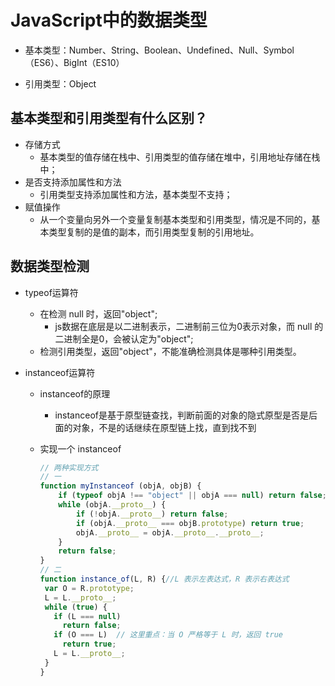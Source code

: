 # JavaScript中的数据类型

- 基本类型：Number、String、Boolean、Undefined、Null、Symbol（ES6）、BigInt（ES10）

- 引用类型：Object

## 基本类型和引用类型有什么区别？

- 存储方式
  - 基本类型的值存储在栈中、引用类型的值存储在堆中，引用地址存储在栈中；
- 是否支持添加属性和方法
  - 引用类型支持添加属性和方法，基本类型不支持；
- 赋值操作
  - 从一个变量向另外一个变量复制基本类型和引用类型，情况是不同的，基本类型复制的是值的副本，而引用类型复制的引用地址。

## 数据类型检测

- typeof运算符

  - 在检测 null 时，返回"object";
    - js数据在底层是以二进制表示，二进制前三位为0表示对象，而 null 的二进制全是0，会被认定为"object";
  - 检测引用类型，返回"object"，不能准确检测具体是哪种引用类型。

- instanceof运算符

  - instanceof的原理

    - instanceof是基于原型链查找，判断前面的对象的隐式原型是否是后面的对象，不是的话继续在原型链上找，直到找不到

  - 实现一个 instanceof

    ```javascript
    // 两种实现方式
    // 一
    function myInstanceof (objA, objB) {
        if (typeof objA !== "object" || objA === null) return false;
        while (objA.__proto__) {
            if (!objA.__proto__) return false;
            if (objA.__proto__ === objB.prototype) return true;
            objA.__proto__ = objA.__proto__.__proto__;
        }
        return false;
    }
    // 二
    function instance_of(L, R) {//L 表示左表达式，R 表示右表达式
     var O = R.prototype;
     L = L.__proto__;
     while (true) { 
       if (L === null) 
         return false; 
       if (O === L)  // 这里重点：当 O 严格等于 L 时，返回 true
         return true; 
       L = L.__proto__; 
     } 
    }
    ```